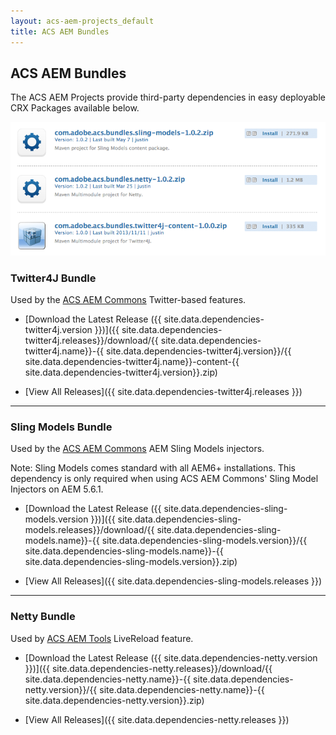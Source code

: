 ```yaml
---
layout: acs-aem-projects_default
title: ACS AEM Bundles
---
```


## ACS AEM Bundles

The ACS AEM Projects provide third-party dependencies in easy deployable CRX Packages available below.

<img src="/assets/acs-aem-projects/images/acs-aem-bundles.png" class="framed" alt="ACS AEM Bundles"/>

### Twitter4J Bundle

Used by the [ACS AEM Commons](/acs-aem-commons) Twitter-based features.

* [Download the Latest Release ({{ site.data.dependencies-twitter4j.version }})]({{ site.data.dependencies-twitter4j.releases}}/download/{{ site.data.dependencies-twitter4j.name}}-{{ site.data.dependencies-twitter4j.version}}/{{ site.data.dependencies-twitter4j.name}}-content-{{ site.data.dependencies-twitter4j.version}}.zip)

* [View All Releases]({{ site.data.dependencies-twitter4j.releases }})

<hr/>	

### Sling Models Bundle

Used by the [ACS AEM Commons](/acs-aem-commons) AEM Sling Models injectors.

Note: Sling Models comes standard with all AEM6+ installations. This dependency is only required when using ACS AEM Commons' Sling Model Injectors on AEM 5.6.1.

* [Download the Latest Release ({{ site.data.dependencies-sling-models.version }})]({{ site.data.dependencies-sling-models.releases}}/download/{{ site.data.dependencies-sling-models.name}}-{{ site.data.dependencies-sling-models.version}}/{{ site.data.dependencies-sling-models.name}}-{{ site.data.dependencies-sling-models.version}}.zip)

* [View All Releases]({{ site.data.dependencies-sling-models.releases }})

<hr/>

### Netty Bundle

Used by [ACS AEM Tools](/acs-aem-tools) LiveReload feature.

* [Download the Latest Release ({{ site.data.dependencies-netty.version }})]({{ site.data.dependencies-netty.releases}}/download/{{ site.data.dependencies-netty.name}}-{{ site.data.dependencies-netty.version}}/{{ site.data.dependencies-netty.name}}-{{ site.data.dependencies-netty.version}}.zip)

* [View All Releases]({{ site.data.dependencies-netty.releases }})
